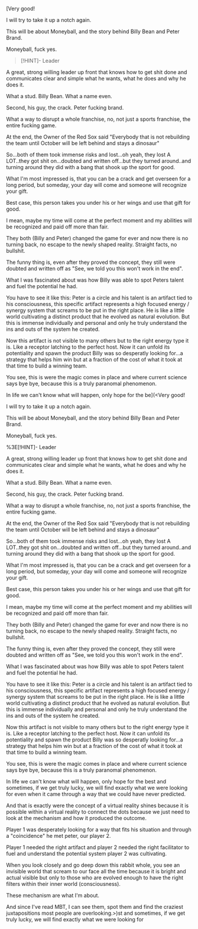 [Very good!

I will try to take it up a notch again.

This will be about Moneyball, and the story behind Billy Bean and Peter Brand.

Moneyball, fuck yes.

>[!HINT]- Leader

A great, strong willing leader up front that knows how to get shit done and communicates clear and simple what he wants, what he does and why he does it.

What a stud. Billy Bean. What a name even.

Second, his guy, the crack. Peter fucking brand.

What a way to disrupt a whole franchise, no, not just a sports franchise, the entire fucking game.

At the end, the Owner of the Red Sox said "Everybody that is not rebuilding the team until October will be left behind and stays a dinosaur"

So...both of them took immense risks and lost...oh yeah, they lost A LOT..they got shit on...doubted and written off...but they turned around..and turning around they did with a bang that shook up the sport for good.

What I'm most impressed is, that you can be a crack and get overseen for a long period, but someday, your day will come and someone will recognize your gift.

Best case, this person takes you under his or her wings and use that gift for good.

I mean, maybe my time will come at the perfect moment and my abilities will be recognized and paid off more than fair.

They both (Billy and Peter) changed the game for ever and now there is no turning back, no escape to the newly shaped reality. Straight facts, no bullshit.

The funny thing is, even after they proved the concept, they still were doubted and written off as "See, we told you this won't work in the end".

What I was fascinated about was how Billy was able to spot Peters talent and fuel the potential he had.

You have to see it like this: Peter is a circle and his talent is an artifact tied to his consciousness, this specific artifact represents a high focused energy / synergy system that screams to be put in the right place. He is like a little world cultivating a distinct product that he evolved as natural evolution. But this is immense individually and personal and only he truly understand the ins and outs of the system he created.

Now this artifact is not visible to many others but to the right energy type it is. Like a receptor latching to the perfect host. Now it can unfold its potentiality and spawn the product Billy was so desperatly looking for...a strategy that helps him win but at a fraction of the cost of what it took at that time to build a winning team.

You see, this is were the magic comes in place and where current science says bye bye, because this is a truly paranomal phenomenon.

In life we can't know what will happen, only hope for the be](<Very good!

I will try to take it up a notch again.

This will be about Moneyball, and the story behind Billy Bean and Peter Brand.

Moneyball, fuck yes.

%3E[!HINT]- Leader

A great, strong willing leader up front that knows how to get shit done and communicates clear and simple what he wants, what he does and why he does it.

What a stud. Billy Bean. What a name even.

Second, his guy, the crack. Peter fucking brand.

What a way to disrupt a whole franchise, no, not just a sports franchise, the entire fucking game.

At the end, the Owner of the Red Sox said "Everybody that is not rebuilding the team until October will be left behind and stays a dinosaur"

So...both of them took immense risks and lost...oh yeah, they lost A LOT..they got shit on...doubted and written off...but they turned around..and turning around they did with a bang that shook up the sport for good.

What I'm most impressed is, that you can be a crack and get overseen for a long period, but someday, your day will come and someone will recognize your gift.

Best case, this person takes you under his or her wings and use that gift for good.

I mean, maybe my time will come at the perfect moment and my abilities will be recognized and paid off more than fair.

They both (Billy and Peter) changed the game for ever and now there is no turning back, no escape to the newly shaped reality. Straight facts, no bullshit. 

The funny thing is, even after they proved the concept, they still were doubted and written off as "See, we told you this won't work in the end".

What I was fascinated about was how Billy was able to spot Peters talent and fuel the potential he had.

You have to see it like this: Peter is a circle and his talent is an artifact tied to his consciousness, this specific artifact represents a high focused energy / synergy system that screams to be put in the right place. He is like a little world cultivating a distinct product that he evolved as natural evolution. But this is immense individually and personal and only he truly understand the ins and outs of the system he created.

Now this artifact is not visible to many others but to the right energy type it is. Like a receptor latching to the perfect host. Now it can unfold its potentiality and spawn the product Billy was so desperatly looking for...a strategy that helps him win but at a fraction of the cost of what it took at that time to build a winning team.

You see, this is were the magic comes in place and where current science says bye bye, because this is a truly paranomal phenomenon. 

In life we can't know what will happen, only hope for the best and sometimes, if we get truly lucky, we will find exactly what we were looking for even when it came through a way that we could have never predicted.

And that is exactly were the concept of a virtual reality shines because it is possible within a virtual reality to connect the dots because we just need to look at the mechanism and how it produced the outcome.

Player 1 was desperately looking for a way that fits his situation and through a "coincidence" he met peter, our player 2.

Player 1 needed the right artifact and player 2 needed the right facilitator to fuel and understand the potential system player 2 was cultivating.

When you look closely and go deep down this rabbit whole, you see an invisible world that scream to our face all the time because it is bright and actual visible but only to those who are evolved enough to have the right filters within their inner world (consciousness).

These mechanism are what I'm about.

And since I've read MBT, I can see them, spot them and find the craziest juxtapositions most people are overlooking.>)st and sometimes, if we get truly lucky, we will find exactly what we were looking for